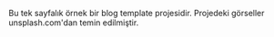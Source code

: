 Bu tek sayfalık örnek bir blog template projesidir.
Projedeki görseller unsplash.com'dan temin edilmiştir.
